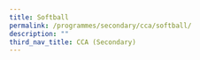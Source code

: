 ```yaml
---
title: Softball
permalink: /programmes/secondary/cca/softball/
description: ""
third_nav_title: CCA (Secondary)
---
```

